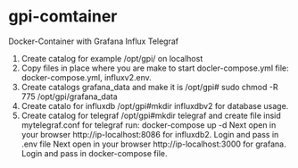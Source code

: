 # gpi-comtainer
Docker-Container with Grafana Influx Telegraf
1. Create catalog for example /opt/gpi/ on localhost
2. Copy files in place where you are make to start docler-compose.yml file: docker-compose.yml, influxv2.env.
3. Create catalogs grafana_data and make it is /opt/gpi# sudo chmod -R 775 /opt/gpi/grafana_data
4. Create catalo for influxdb /opt/gpi#mkdir influxdbv2 for database usage.
5. Create catalog for telegraf /opt/gpi#mkdir telegraf and create file insid mytelegraf.conf for telegraf
run: docker-compose up -d
Next open in your browser http://ip-localhost:8086 for influxdb2. Login and pass in .env file
Next open in your browser http://ip-localhost:3000 for grafana. Login and pass in docker-compose file.
